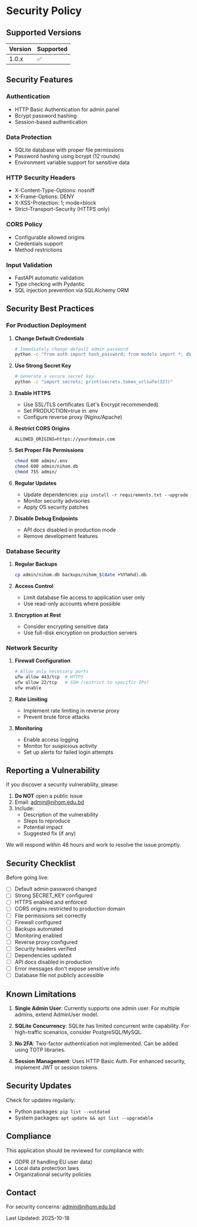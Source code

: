 # Security Policy

## Supported Versions

| Version | Supported          |
| ------- | ------------------ |
| 1.0.x   | :white_check_mark: |

## Security Features

### Authentication
- HTTP Basic Authentication for admin panel
- Bcrypt password hashing
- Session-based authentication

### Data Protection
- SQLite database with proper file permissions
- Password hashing using bcrypt (12 rounds)
- Environment variable support for sensitive data

### HTTP Security Headers
- X-Content-Type-Options: nosniff
- X-Frame-Options: DENY
- X-XSS-Protection: 1; mode=block
- Strict-Transport-Security (HTTPS only)

### CORS Policy
- Configurable allowed origins
- Credentials support
- Method restrictions

### Input Validation
- FastAPI automatic validation
- Type checking with Pydantic
- SQL injection prevention via SQLAlchemy ORM

## Security Best Practices

### For Production Deployment

1. **Change Default Credentials**
   ```bash
   # Immediately change default admin password
   python -c "from auth import hash_password; from models import *; db = SessionLocal(); admin = db.query(AdminUser).first(); admin.password = hash_password('your-strong-password'); db.commit()"
   ```

2. **Use Strong Secret Key**
   ```bash
   # Generate a secure secret key
   python -c "import secrets; print(secrets.token_urlsafe(32))"
   ```

3. **Enable HTTPS**
   - Use SSL/TLS certificates (Let's Encrypt recommended)
   - Set PRODUCTION=true in .env
   - Configure reverse proxy (Nginx/Apache)

4. **Restrict CORS Origins**
   ```env
   ALLOWED_ORIGINS=https://yourdomain.com
   ```

5. **Set Proper File Permissions**
   ```bash
   chmod 600 admin/.env
   chmod 600 admin/nihom.db
   chmod 755 admin/
   ```

6. **Regular Updates**
   - Update dependencies: `pip install -r requirements.txt --upgrade`
   - Monitor security advisories
   - Apply OS security patches

7. **Disable Debug Endpoints**
   - API docs disabled in production mode
   - Remove development features

### Database Security

1. **Regular Backups**
   ```bash
   cp admin/nihom.db backups/nihom_$(date +%Y%m%d).db
   ```

2. **Access Control**
   - Limit database file access to application user only
   - Use read-only accounts where possible

3. **Encryption at Rest**
   - Consider encrypting sensitive data
   - Use full-disk encryption on production servers

### Network Security

1. **Firewall Configuration**
   ```bash
   # Allow only necessary ports
   ufw allow 443/tcp  # HTTPS
   ufw allow 22/tcp   # SSH (restrict to specific IPs)
   ufw enable
   ```

2. **Rate Limiting**
   - Implement rate limiting in reverse proxy
   - Prevent brute force attacks

3. **Monitoring**
   - Enable access logging
   - Monitor for suspicious activity
   - Set up alerts for failed login attempts

## Reporting a Vulnerability

If you discover a security vulnerability, please:

1. **Do NOT** open a public issue
2. Email: admin@nihom.edu.bd
3. Include:
   - Description of the vulnerability
   - Steps to reproduce
   - Potential impact
   - Suggested fix (if any)

We will respond within 48 hours and work to resolve the issue promptly.

## Security Checklist

Before going live:

- [ ] Default admin password changed
- [ ] Strong SECRET_KEY configured
- [ ] HTTPS enabled and enforced
- [ ] CORS origins restricted to production domain
- [ ] File permissions set correctly
- [ ] Firewall configured
- [ ] Backups automated
- [ ] Monitoring enabled
- [ ] Reverse proxy configured
- [ ] Security headers verified
- [ ] Dependencies updated
- [ ] API docs disabled in production
- [ ] Error messages don't expose sensitive info
- [ ] Database file not publicly accessible

## Known Limitations

1. **Single Admin User**: Currently supports one admin user. For multiple admins, extend AdminUser model.

2. **SQLite Concurrency**: SQLite has limited concurrent write capability. For high-traffic scenarios, consider PostgreSQL/MySQL.

3. **No 2FA**: Two-factor authentication not implemented. Can be added using TOTP libraries.

4. **Session Management**: Uses HTTP Basic Auth. For enhanced security, implement JWT or session tokens.

## Security Updates

Check for updates regularly:
- Python packages: `pip list --outdated`
- System packages: `apt update && apt list --upgradable`

## Compliance

This application should be reviewed for compliance with:
- GDPR (if handling EU user data)
- Local data protection laws
- Organizational security policies

## Contact

For security concerns: admin@nihom.edu.bd

Last Updated: 2025-10-18
